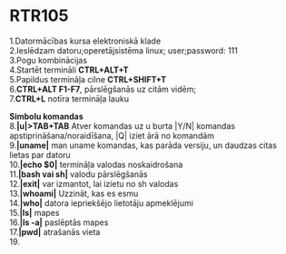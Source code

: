 # RTR105
1.Datormācības kursa elektroniskā klade  
2.Ieslēdzam datoru;operetājsistēma linux; user;password: 111  
3.Pogu kombinācijas  
4.Startēt termināli **CTRL+ALT+T**   
5.Papildus termināļa cilne **CTRL+SHIFT+T**  
6.**CTRL+ALT F1-F7**, pārslēgšanās uz citām vidēm;  
7.**CTRL+L** notīra termināļa lauku 

**Simbolu komandas**  
8.**|u|>TAB+TAB** Atver komandas uz u burta |Y/N| komandas apstiprināšana/noraidīšana, |Q| iziet ārā no komandām   
9.**|uname|** man uname komandas, kas parāda versiju, un daudzas citas lietas par datoru  
10.**|echo $0|** termināļa valodas noskaidrošana  
11.**|bash vai sh|** valodu pārslēgšanās  
12.**|exit|** var izmantot, lai izietu no sh valodas  
13.**|whoami|** Uzzināt, kas es esmu  
14.**|who|** datora iepriekšējo lietotāju apmeklējumi  
15.**|ls|** mapes  
16.**|ls -a|** paslēptās mapes  
17.**|pwd|** atrašanās vieta  
19.
